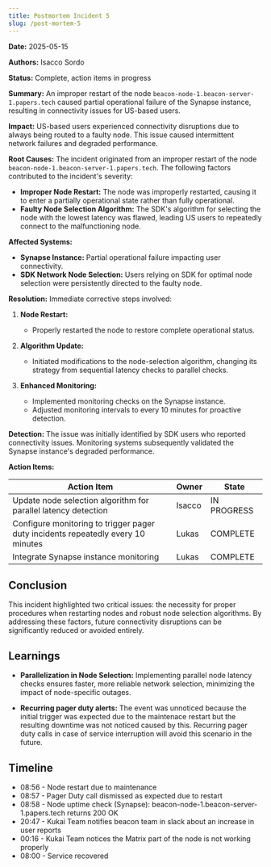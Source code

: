 ```yaml
---
title: Postmortem Incident 5
slug: /post-mortem-5
---
```


**Date:** 2025-05-15

**Authors:** Isacco Sordo

**Status:** Complete, action items in progress

**Summary:**
An improper restart of the node `beacon-node-1.beacon-server-1.papers.tech` caused partial operational failure of the Synapse instance, resulting in connectivity issues for US-based users.

**Impact:**
US-based users experienced connectivity disruptions due to always being routed to a faulty node. This issue caused intermittent network failures and degraded performance.

**Root Causes:**
The incident originated from an improper restart of the node `beacon-node-1.beacon-server-1.papers.tech`. The following factors contributed to the incident's severity:

- **Improper Node Restart:** The node was improperly restarted, causing it to enter a partially operational state rather than fully operational.
- **Faulty Node Selection Algorithm:** The SDK's algorithm for selecting the node with the lowest latency was flawed, leading US users to repeatedly connect to the malfunctioning node.

**Affected Systems:**

- **Synapse Instance:** Partial operational failure impacting user connectivity.
- **SDK Network Node Selection:** Users relying on SDK for optimal node selection were persistently directed to the faulty node.

**Resolution:**
Immediate corrective steps involved:

1. **Node Restart:**

   - Properly restarted the node to restore complete operational status.

2. **Algorithm Update:**

   - Initiated modifications to the node-selection algorithm, changing its strategy from sequential latency checks to parallel checks.

3. **Enhanced Monitoring:**

   - Implemented monitoring checks on the Synapse instance.
   - Adjusted monitoring intervals to every 10 minutes for proactive detection.

**Detection:**
The issue was initially identified by SDK users who reported connectivity issues. Monitoring systems subsequently validated the Synapse instance's degraded performance.

**Action Items:**

| Action Item                                                                      | Owner  | State       |
| -------------------------------------------------------------------------------- | ------ | ----------- |
| Update node selection algorithm for parallel latency detection                   | Isacco | IN PROGRESS |
| Configure monitoring to trigger pager duty incidents repeatedly every 10 minutes | Lukas  | COMPLETE    |
| Integrate Synapse instance monitoring                                            | Lukas  | COMPLETE    |

## Conclusion

This incident highlighted two critical issues: the necessity for proper procedures when restarting nodes and robust node selection algorithms. By addressing these factors, future connectivity disruptions can be significantly reduced or avoided entirely.

## Learnings

- **Parallelization in Node Selection:**
  Implementing parallel node latency checks ensures faster, more reliable network selection, minimizing the impact of node-specific outages.

- **Recurring pager duty alerts:** The event was unnoticed because the initial trigger was expected due to the maintenace restart but the resulting downtime was not noticed caused by this. Recurring pager duty calls in case of service interruption will avoid this scenario in the future.

## Timeline

- 08:56 - Node restart due to maintenance
- 08:57 - Pager Duty call dismissed as expected due to restart
- 08:58 - Node uptime check (Synapse): beacon-node-1.beacon-server-1.papers.tech returns 200 OK
- 20:47 - Kukai Team notifies beacon team in slack about an increase in user reports
- 00:16 - Kukai Team notices the Matrix part of the node is not working properly
- 08:00 - Service recovered
